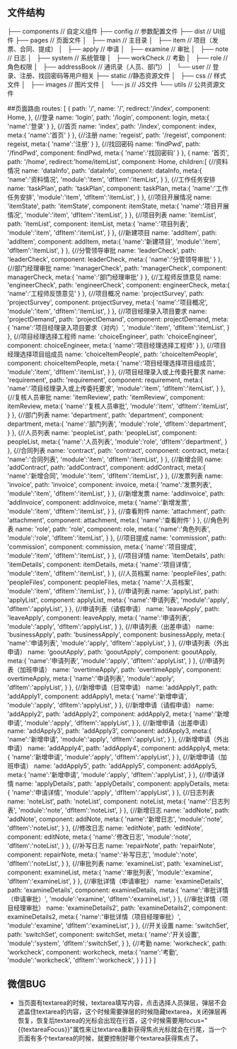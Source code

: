 ## 文件结构

├── components                                // 自定义组件
├── config                                    // 参数配置文件
├── dist                                      // UI组件
├── pages                                     // 页面文件
│    ├── main                                 // 主目录
│    ├── item                                 // 项目（发票、合同、提成）
│    ├── apply                                // 申请
│    ├── examine                              // 审批
│    ├── note                                 // 日志
│    ├── system                               // 系统管理
│    ├── workCheck                            // 考勤
│    ├── role                                 // 角色权限
│    ├── addressBook                          // 通讯录（人员、部门）
│    └── user                                 // 登录、注册、找回密码等用户相关
├── static                                    //静态资源文件
│    ├── css                                  // 样式文件
│    ├── images                               // 图片文件
│    └── js                                   // JS文件
└── utils                                     // 公共资源文件

##页面路由
routes: [
    {
      path: '/',
      name: '/',
      redirect:'/index',
      component: Home,
    },
    {//登录
      name: 'login',
      path: '/login',
      component: login,
      meta:{
        'name':'登录'
      }
    },
    {//首页
      name: 'index',
      path: '/index',
      component: index,
      meta:{
        'name':'首页'
      }
    },
    {//注册
      name: 'regeist',
      path: '/regeist',
      component: regeist,
      meta:{
        'name':'注册'
      }
    },
    {//找回密码
      name: 'findPwd',
      path: '/findPwd',
      component: findPwd,
      meta:{
        'name':'找回密码'
      }
    },
    {
      name: '首页',
      path: '/home',
      redirect:'home/itemList',
      component: Home,
      children:[
      	{//资料情况
          name: 'dataInfo',
          path: 'dataInfo',
          component: dataInfo,
          meta:{
            'name':'资料情况',
            'module':'item',
            'dfItem':'itemList',
          }
        },
        {//工作任务安排
          name: 'taskPlan',
          path: 'taskPlan',
          component: taskPlan,
          meta:{
            'name':'工作任务安排',
            'module':'item',
            'dfItem':'itemList',
          }
        },
        {//项目开展情况
          name: 'itemState',
          path: 'itemState',
          component: itemState,
          meta:{
            'name':'项目开展情况',
            'module':'item',
            'dfItem':'itemList',
          }
        },
        {//项目列表
          name: 'itemList',
          path: 'itemList',
          component: itemList,
          meta:{
            'name':'项目列表',
            'module':'item',
            'dfItem':'itemList',
          }
        },
        {//新建项目
          name: 'addItem',
          path: 'addItem',
          component: addItem,
          meta:{
            'name':'新建项目',
            'module':'item',
            'dfItem':'itemList',
          }
        },
        {//分管领导审批
          name: 'leaderCheck',
          path: 'leaderCheck',
          component: leaderCheck,
          meta:{
            'name':'分管领导审批'
          }
        },
        {//部门经理审批
          name: 'managerCheck',
          path: 'managerCheck',
          component: managerCheck,
          meta:{
            'name':'部门经理审批'
          }
        },
        {//工程师反馈意见
          name: 'engineerCheck',
          path: 'engineerCheck',
          component: engineerCheck,
          meta:{
            'name':'工程师反馈意见'
          }
        },
        {//项目概况
          name: 'projectSurvey',
          path: 'projectSurvey',
          component: projectSurvey,
          meta:{
            'name':'项目概况',
            'module':'item',
            'dfItem':'itemList',
          }
        },
        {//项目经理录入项目要求
          name: 'projectDemand',
          path: 'projectDemand',
          component: projectDemand,
          meta:{
            'name':'项目经理录入项目要求（对内）',
            'module':'item',
            'dfItem':'itemList',
          }
        },
        {//项目经理选择工程师
          name: 'choiceEngineer',
          path: 'choiceEngineer',
          component: choiceEngineer,
          meta:{
            'name':'项目经理选择工程师'
          }
        },
        {//项目经理选择项目组成员
          name: 'choiceItemPeople',
          path: 'choiceItemPeople',
          component: choiceItemPeople,
          meta:{
            'name':'项目经理选择项目组成员',
            'module':'item',
            'dfItem':'itemList',
          }
        },
        {//项目经理录入或上传委托要求
          name: 'requirement',
          path: 'requirement',
          component: requirement,
          meta:{
            'name':'项目经理录入或上传委托要求',
            'module':'item',
            'dfItem':'itemList',
          }
        },
        {//复核人员审批
          name: 'itemReview',
          path: 'itemReview',
          component: itemReview,
          meta:{
            'name':'复核人员审批',
            'module':'item',
            'dfItem':'itemList',
          }
        },
        {//部门列表
          name: 'department',
          path: 'department',
          component: department,
          meta:{
            'name':'部门列表',
            'module':'role',
            'dfItem':'department',
          }
        },
        {//人员列表
          name: 'peopleList',
          path: 'peopleList',
          component: peopleList,
          meta:{
            'name':'人员列表',
            'module':'role',
            'dfItem':'department',
          }
        },
        {//合同列表
          name: 'contract',
          path: 'contract',
          component: contract,
          meta:{
            'name':'合同列表',
            'module':'item',
            'dfItem':'itemList',
          }
        },
        {//新增合同
          name: 'addContract',
          path: 'addContract',
          component: addContract,
          meta:{
            'name':'新增合同',
            'module':'item',
            'dfItem':'itemList',
          }
        },
        {//发票列表
          name: 'invoice',
          path: 'invoice',
          component: invoice,
          meta:{
            'name':'发票列表',
            'module':'item',
            'dfItem':'itemList',
          }
        },
        {//新增发票
          name: 'addInvoice',
          path: 'addInvoice',
          component: addInvoice,
          meta:{
            'name':'新增发票',
            'module':'item',
            'dfItem':'itemList',
          }
        },
        {//查看附件
          name: 'attachment',
          path: 'attachment',
          component: attachment,
          meta:{
            'name':'查看附件'
          }
        },
        {//角色列表
          name: 'role',
          path: 'role',
          component: role,
          meta:{
            'name':'角色列表',
            'module':'role',
            'dfItem':'itemList',
          }
        },
        {//项目提成
          name: 'commission',
          path: 'commission',
          component: commission,
          meta:{
            'name':'项目提成',
            'module':'item',
            'dfItem':'itemList',
          }
        },
        {//项目详情
          name: 'itemDetails',
          path: 'itemDetails',
          component: itemDetails,
          meta:{
            'name':'项目详情',
            'module':'item',
            'dfItem':'itemList',
          }
        },
        {//人员档案
          name: 'peopleFiles',
          path: 'peopleFiles',
          component: peopleFiles,
          meta:{
            'name':'人员档案',
            'module':'item',
            'dfItem':'itemList',
          }
        },
        {//申请列表
          name: 'applyList',
          path: 'applyList',
          component: applyList,
          meta:{
            'name':'申请列表',
            'module':'apply',
            'dfItem':'applyList',
          }
        },
        {//申请列表（请假申请）
          name: 'leaveApply',
          path: 'leaveApply',
          component: leaveApply,
          meta:{
            'name':'申请列表',
            'module':'apply',
            'dfItem':'applyList',
          }
        },
        {//申请列表（出差申请）
          name: 'businessApply',
          path: 'businessApply',
          component: businessApply,
          meta:{
            'name':'申请列表',
            'module':'apply',
            'dfItem':'applyList',
          }
        },
        {//申请列表（外出申请）
          name: 'gooutApply',
          path: 'gooutApply',
          component: gooutApply,
          meta:{
            'name':'申请列表',
            'module':'apply',
            'dfItem':'applyList',
          }
        },
        {//申请列表（加班申请）
          name: 'overtimeApply',
          path: 'overtimeApply',
          component: overtimeApply,
          meta:{
            'name':'申请列表',
            'module':'apply',
            'dfItem':'applyList',
          }
        },
        {//新增申请（日常申请）
          name: 'addApply1',
          path: 'addApply1',
          component: addApply1,
          meta:{
            'name':'新增申请',
            'module':'apply',
            'dfItem':'applyList',
          }
        },
        {//新增申请（请假申请）
          name: 'addApply2',
          path: 'addApply2',
          component: addApply2,
          meta:{
            'name':'新增申请',
            'module':'apply',
            'dfItem':'applyList',
          }
        },
        {//新增申请（出差申请）
          name: 'addApply3',
          path: 'addApply3',
          component: addApply3,
          meta:{
            'name':'新增申请',
            'module':'apply',
            'dfItem':'applyList',
          }
        },
        {//新增申请（外出申请）
          name: 'addApply4',
          path: 'addApply4',
          component: addApply4,
          meta:{
            'name':'新增申请',
            'module':'apply',
            'dfItem':'applyList',
          }
        },
        {//新增申请（加班申请）
          name: 'addApply5',
          path: 'addApply5',
          component: addApply5,
          meta:{
            'name':'新增申请',
            'module':'apply',
            'dfItem':'applyList',
          }
        },
        {//申请详情
          name: 'applyDetails',
          path: 'applyDetails',
          component: applyDetails,
          meta:{
            'name':'申请详情',
            'module':'apply',
            'dfItem':'applyList',
          }
        },
        {//日志列表
          name: 'noteList',
          path: 'noteList',
          component: noteList,
          meta:{
            'name':'日志列表',
            'module':'note',
            'dfItem':'noteList',
          }
        },
        {//新增日志
          name: 'addNote',
          path: 'addNote',
          component: addNote,
          meta:{
            'name':'新增日志',
            'module':'note',
            'dfItem':'noteList',
          }
        },
        {//修改日志
          name: 'editNote',
          path: 'editNote',
          component: editNote,
          meta:{
            'name':'修改日志',
            'module':'note',
            'dfItem':'noteList',
          }
        },
        {//补写日志
          name: 'repairNote',
          path: 'repairNote',
          component: repairNote,
          meta:{
            'name':'补写日志',
            'module':'note',
            'dfItem':'noteList',
          }
        },
        {//审批列表
          name: 'examineList',
          path: 'examineList',
          component: examineList,
          meta:{
            'name':'审批列表',
            'module':'examine',
            'dfItem':'examineList',
          }
        },
        {//审批详情（申请审批）
          name: 'examineDetails',
          path: 'examineDetails',
          component: examineDetails,
          meta:{
            'name':'审批详情（申请审批）',
            'module':'examine',
            'dfItem':'examineList',
          }
        },
        {//审批详情（项目经理审批）
          name: 'examineDetails2',
          path: 'examineDetails2',
          component: examineDetails2,
          meta:{
            'name':'审批详情（项目经理审批）',
            'module':'examine',
            'dfItem':'examineList',
          }
        },
        {//开关设置
          name: 'switchSet',
          path: 'switchSet',
          component: switchSet,
          meta:{
            'name':'开关设置',
            'module':'system',
            'dfItem':'switchSet',
          }
        },
        {//考勤
          name: 'workcheck',
          path: 'workcheck',
          component: workcheck,
          meta:{
            'name':'考勤',
            'module':'workcheck',
            'dfItem':'workcheck',
          }
        }
      ]
    }
  ]

## 微信BUG
- 当页面有textarea的时候，textarea填写内容，点击选择人员弹层，弹层不会遮盖住textarea的内容，这个时候需要弹层的时候隐藏textarea，关闭弹层再恢复，恢复后textarea的光标会出现在行首，这个时候需要用focus="{{textareaFocus}}"属性来让textarea重新获得焦点光标就会在行尾，当一个页面有多个textarea的时候，就要控制好哪个textarea获得焦点了。